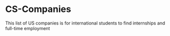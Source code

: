 # CS-Companies
This list of US companies is for international students to find internships and full-time employment
